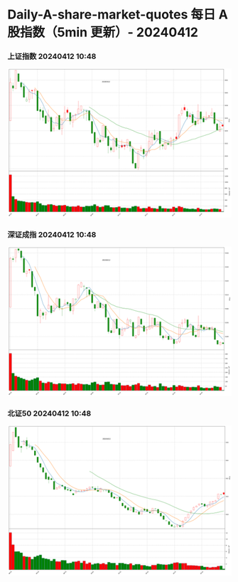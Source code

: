 
# Daily-A-share-market-quotes 每日 A 股指数（5min 更新）- 20240412

### 上证指数 20240412 10:48
![](./fig/2024/4/20240412-sh000001.png)

### 深证成指 20240412 10:48
![](./fig/2024/4/20240412-sz399001.png)

### 北证50 20240412 10:48
![](./fig/2024/4/20240412-bj899050.png)
